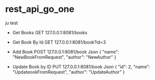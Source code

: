 # rest_api_go_one
ju test


- Get Books
GET 127.0.0.1:8081/books

- Get Book By Id
GET 127.0.0.1:8081/book?id=3

- Add Book
POST 127.0.0.1:8081/book
Json 
{
    "name": "NewBookFromRequest",
    "author": "NewAuthor"
}

- Update Book by ID
PUT 127.0.0.1:8081/book
Json
{
    "id": 2,
    "name": "UpdateookFromRequest",
    "author": "UpdateAuthor"
}
